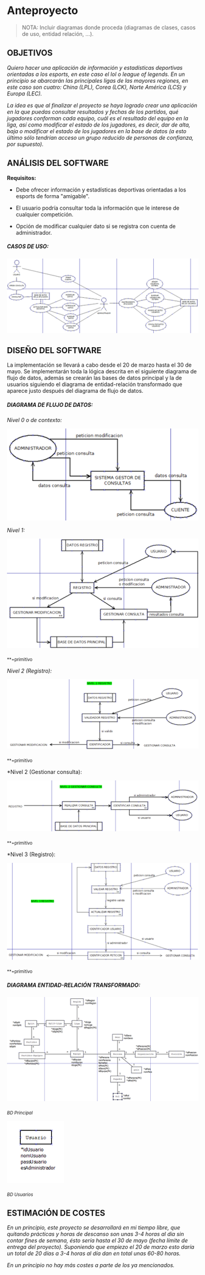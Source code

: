 # Anteproyecto

> NOTA: Incluir diagramas donde proceda (diagramas de clases, casos de uso, entidad relación, ...).

## OBJETIVOS

*Quiero hacer una aplicación de información y estadísticas deportivas orientadas a los esports, en este caso el lol o league of legends. En un principio se abarcarán las principales ligas de las mayores regiones, en este caso son cuatro: China (LPL), Corea (LCK), Norte América (LCS) y Europa (LEC).*

*La idea es que al finalizar el proyecto se haya logrado crear una aplicación en la que puedas consultar resultados y fechas de los partidos, qué jugadores conforman cada equipo, cuál es el resultado del equipo en la liga, así como modificar el estado de los jugadores, es decir, dar de alta, baja o modificar el estado de los jugadores en la base de datos (a esto último sólo tendrían acceso un grupo reducido de personas de confianza, por supuesto).*

## ANÁLISIS DEL SOFTWARE

**Requisitos:**

- Debe ofrecer información y estadísticas deportivas orientadas a los esports de forma "amigable".

- El usuario podría consultar toda la información que le interese de cualquier competición.

- Opción de modificar cualquier dato si se registra con cuenta de administrador.

##### CASOS DE USO:

![alt text](https://github.com/KarimElKharrat/integracion-dam/blob/main/docs/doc_images/casosdeuso.png?raw=true)

## DISEÑO DEL SOFTWARE

La implementación se llevará a cabo desde el 20 de marzo hasta el 30 de mayo. Se implementarán toda la lógica descrita en el siguiente diagrama de flujo de datos, además se crearán las bases de datos principal y la de usuarios siguiendo el diagrama de entidad-relación transformado que aparece justo después del diagrama de flujo de datos.

##### DIAGRAMA DE FLUJO DE DATOS:

*Nivel 0 o de contexto:*

![alt text](https://github.com/KarimElKharrat/integracion-dam/blob/main/docs/doc_images/dfdnivel0.png?raw=true)

*Nivel 1:*

![alt text](https://github.com/KarimElKharrat/integracion-dam/blob/main/docs/doc_images/dfdnivel1.png?raw=true)

<sub>**=primitivo</sub>

*Nivel 2 (Registro):*

![alt text](https://github.com/KarimElKharrat/integracion-dam/blob/main/docs/doc_images/dfdnivel2.1.png?raw=true)

<sub>**=primitivo</sub>

*Nivel 2 (Gestionar consulta):

![alt text](https://github.com/KarimElKharrat/integracion-dam/blob/main/docs/doc_images/dfdnivel2.2.png?raw=true)

<sub>**=primitivo</sub>

*Nivel 3 (Registro):

![alt text](https://github.com/KarimElKharrat/integracion-dam/blob/main/docs/doc_images/dfdnivel3.png?raw=true)

<sub>**=primitivo</sub>

##### DIAGRAMA ENTIDAD-RELACIÓN TRANSFORMADO:

![alt text](https://github.com/KarimElKharrat/integracion-dam/blob/main/docs/doc_images/bdprincipal.png?raw=true)

<sub>*BD Principal*</sub>

![alt text](https://github.com/KarimElKharrat/integracion-dam/blob/main/docs/doc_images/bdusuarios.png?raw=true)

<sub>*BD Usuarios*</sub>

## ESTIMACIÓN DE COSTES

*En un principio, este proyecto se desarrollará en mi tiempo libre, que quitando prácticas y horas de descanso son unas 3-4 horas al dia sin contar fines de semana, ésto sería hasta el 30 de mayo (fecha límite de entrega del proyecto). Suponiendo que empiezo el 20 de marzo esto daría un total de 20 días a 3-4 horas al día dan en total unas 60-80 horas.*

*En un principio no hay más costes a parte de los ya mencionados.*
